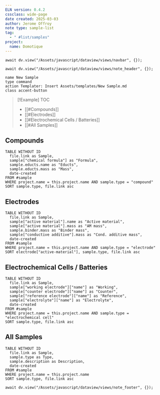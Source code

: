 ```yaml
---
ELN version: 0.4.2
cssclass: wide-page
date created: 2025-03-03
author: Jerome Offroy
note type: sample-list
tag:
  - " #list/samples"
project:
  name: Domotique
---
```


```dataviewjs
await dv.view("/Assets/javascript/dataview/views/navbar", {});
```

```dataviewjs
await dv.view("/Assets/javascript/dataview/views/note_header", {});
```

```button
name New Sample
type command
action Templater: Insert Assets/templates/New Sample.md
class accent-button
```


> [!Example] TOC
> - [[#Compounds]]
> - [[#Electrodes]]
> - [[#Electrochemical Cells / Batteries]]
> - [[#All Samples]]

## Compounds

```dataview
TABLE WITHOUT ID
  file.link as Sample,
  sample["chemical formula"] as "Formula",
  sample.educts.name as "Educts",
  sample.educts.mass as "Mass",
  date-created
FROM #sample
WHERE project.name = this.project.name AND sample.type = "compound"
SORT sample.type, file.link asc
```

## Electrodes

```dataview
TABLE WITHOUT ID
  file.link as Sample,
  sample["active material"].name as "Active material",
  sample["active material"].mass as "AM mass",
  sample.binder.mass as "Binder mass",
  sample["conductive additive"].mass as "Cond. additive mass",
  date-created
FROM #sample
WHERE project.name = this.project.name AND sample.type = "electrode"
SORT electrode["active-material"], sample.type, file.link asc
```

## Electrochemical Cells / Batteries

```dataview
TABLE WITHOUT ID
  file.link as Sample,
  sample["working electrode"]["name"] as "Working",
  sample["counter electrode"]["name"] as "Counter",
  sample["reference electrode"]["name"] as "Reference",
  sample["electrolyte"]["name"] as "Electrolyte",
  date-created
FROM #sample
WHERE project.name = this.project.name AND sample.type = "electrochemical cell"
SORT sample.type, file.link asc
```

## All Samples

```dataview
TABLE WITHOUT ID
  file.link as Sample,
  sample.type as Type,
  sample.description as Description,
  date-created
FROM #sample
WHERE project.name = this.project.name
SORT sample.type, file.link asc
```


```dataviewjs
await dv.view("/Assets/javascript/dataview/views/note_footer", {});
```
